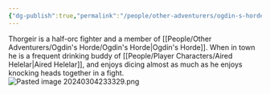 ```yaml
---
{"dg-publish":true,"permalink":"/people/other-adventurers/ogdin-s-horde/thorgeir-thrumpek/","tags":["Character","Faerun"]}
---
```


Thorgeir is a half-orc fighter and a member of [[People/Other Adventurers/Ogdin's Horde/Ogdin's Horde\|Ogdin's Horde]].  When in town he is a frequent drinking buddy of [[People/Player Characters/Aired Helelar\|Aired Helelar]], and enjoys dicing almost as much as he enjoys knocking heads together in a fight.  
![Pasted image 20240304233329.png](/img/user/Z_Attachments/Pasted%20image%2020240304233329.png)